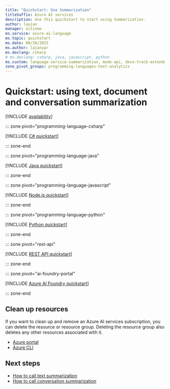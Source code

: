 ```yaml
---
title: "Quickstart: Use Summarization"
titleSuffix: Azure AI services
description: Use this quickstart to start using Summarization.
author: laujan
manager: nitinme
ms.service: azure-ai-language
ms.topic: quickstart
ms.date: 08/20/2025
ms.author: lajanuar
ms.devlang: csharp
# ms.devlang: csharp, java, javascript, python
ms.custom: language-service-summarization, mode-api, devx-track-extended-java, devx-track-js, devx-track-python, build-2024
zone_pivot_groups: programming-languages-text-analytics
---
```


# Quickstart: using text, document and conversation summarization

[!INCLUDE [availability](includes/regional-availability.md)]

::: zone pivot="programming-language-csharp"

[!INCLUDE [C# quickstart](includes/quickstarts/csharp-sdk.md)]

::: zone-end

::: zone pivot="programming-language-java"

[!INCLUDE [Java quickstart](includes/quickstarts/java-sdk.md)]

::: zone-end

::: zone pivot="programming-language-javascript"

[!INCLUDE [Node.js quickstart](includes/quickstarts/nodejs-sdk.md)]

::: zone-end

::: zone pivot="programming-language-python"

[!INCLUDE [Python quickstart](includes/quickstarts/python-sdk.md)]

::: zone-end

::: zone pivot="rest-api"

[!INCLUDE [REST API quickstart](includes/quickstarts/rest-api.md)]

::: zone-end

::: zone pivot="ai-foundry-portal"

[!INCLUDE [Azure AI Foundry quickstart](includes/quickstarts/azure-ai-foundry.md)]

::: zone-end

## Clean up resources

If you want to clean up and remove an Azure AI services subscription, you can delete the resource or resource group. Deleting the resource group also deletes any other resources associated with it.

* [Azure portal](../../multi-service-resource.md?pivots=azportal#clean-up-resources)
* [Azure CLI](../../multi-service-resource.md?pivots=azcli#clean-up-resources)



## Next steps

* [How to call text summarization](./how-to/document-summarization.md)
* [How to call conversation summarization](./how-to/conversation-summarization.md)
